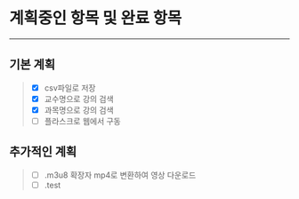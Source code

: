 # 계획중인 항목 및 완료 항목
<hr/>

## 기본 계획
> - [X] csv파일로 저장
> - [X] 교수명으로 강의 검색 
> - [X] 과목명으로 강의 검색
> - [ ] 플라스크로 웹에서 구동

## 추가적인 계획
[comment]: <> (> - [ ] 강의 25분마다 확인하는것 인증.&#40;거의 불가능&#41;)

[comment]: <> (> - [ ] 업무 자동화로 강의를 들어가서 25분간 듣게되면 팝업창 나오는거 ok하고 2번 인증시 다른 강의&#40;해당강의 진도율이 100프로라면 다른강의로 이동 만약 들을 강의가 없으면 수강신청한 강의 중에서 안되어있는것 반복&#41;로 들어가서 반복)

[comment]: <> (> - [ ] 셀레니움을 이용하여 공지사항, 자료실, 교수님에게 문의하기 확인)
> - [ ] .m3u8 확장자 mp4로 변환하여 영상 다운로드
> - [ ] .test